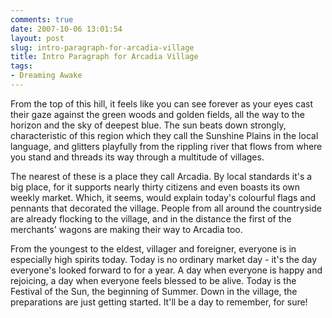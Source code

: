 ```yaml
---
comments: true
date: 2007-10-06 13:01:54
layout: post
slug: intro-paragraph-for-arcadia-village
title: Intro Paragraph for Arcadia Village
tags:
- Dreaming Awake
---
```


<p>From the top of this hill, it feels like you can see forever as your eyes cast their gaze against the green woods and golden fields, all the way to the horizon and the sky of deepest blue. The sun beats down strongly, characteristic of this region which they call the Sunshine Plains in the local language, and glitters playfully from the rippling river that flows from where you stand and threads its way through a multitude of villages.</p>
<p>The nearest of these is a place they call Arcadia. By local standards it&#039;s a big place, for it supports nearly thirty citizens and even boasts its own weekly market. Which, it seems, would explain today&#039;s colourful flags and pennants that decorated the village. People from all around the countryside are already flocking to the village, and in the distance the first of the merchants&#039; wagons are making their way to Arcadia too.</p>
<p>From the youngest to the eldest, villager and foreigner, everyone is in especially high spirits today. Today is no ordinary market day - it&#039;s the day everyone&#039;s looked forward to for a year. A day when everyone is happy and rejoicing, a day when everyone feels blessed to be alive. Today is the Festival of the Sun, the beginning of Summer. Down in the village, the preparations are just getting started. It&#039;ll be a day to remember, for sure! </p>
